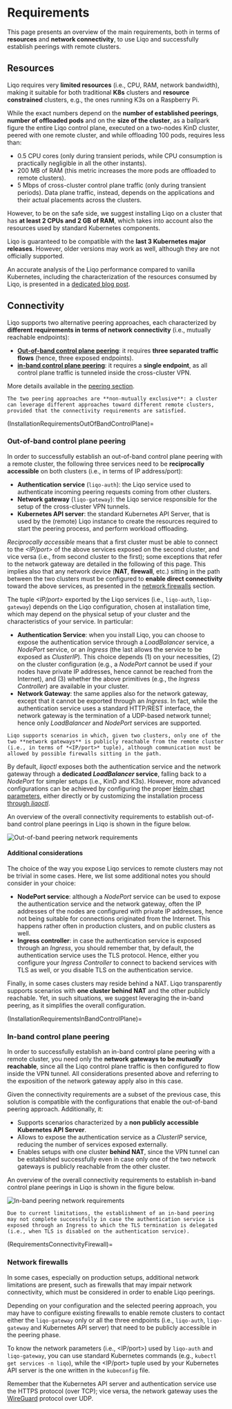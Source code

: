 # Requirements

This page presents an overview of the main requirements, both in terms of **resources** and **network connectivity**, to use Liqo and successfully establish peerings with remote clusters.

## Resources

Liqo requires very **limited resources** (i.e., CPU, RAM, network bandwidth), making it suitable for both traditional **K8s** clusters and **resource constrained** clusters, e.g., the ones running K3s on a Raspberry Pi.

While the exact numbers depend on the **number of established peerings**, **number of offloaded pods** and on the **size of the cluster**, as a ballpark figure the entire Liqo control plane, executed on a two-nodes KinD cluster, peered with one remote cluster, and while offloading 100 pods, requires less than:

* 0.5 CPU cores (only during transient periods, while CPU consumption is practically negligible in all the other instants).
* 200 MB of RAM (this metric increases the more pods are offloaded to remote clusters).
* 5 Mbps of cross-cluster control plane traffic (only during transient periods). Data plane traffic, instead, depends on the applications and their actual placements across the clusters.

However, to be on the safe side, we suggest installing Liqo on a cluster that has **at least 2 CPUs and 2 GB of RAM**, which takes into account also the resources used by standard Kubernetes components.

Liqo is guaranteed to be compatible with the **last 3 Kubernetes major releases**.
However, older versions may work as well, although they are not officially supported.

An accurate analysis of the Liqo performance compared to vanilla Kubernetes, including the characterization of the resources consumed by Liqo, is presented in a [dedicated blog post](https://medium.com/the-liqo-blog/benchmarking-liqo-kubernetes-multi-cluster-performance-d77942d7f67c).

## Connectivity

Liqo supports two alternative peering approaches, each characterized by **different requirements in terms of network connectivity** (i.e., mutually reachable endpoints):

* [**Out-of-band control plane peering**](FeaturesPeeringOutOfBandControlPlane): it requires **three separated traffic flows** (hence, three exposed endpoints).
* [**in-band control plane peering**](FeaturesPeeringInBandControlPlane): it requires a **single endpoint**, as all control plane traffic is tunneled inside the cross-cluster VPN.

More details available in the [peering section](/features/peering).

```{admonition} Note
The two peering approaches are **non-mutually exclusive**: a cluster can leverage different approaches toward different remote clusters, provided that the connectivity requirements are satisfied.
```

(InstallationRequirementsOutOfBandControlPlane)=

### Out-of-band control plane peering

In order to successfully establish an out-of-band control plane peering with a remote cluster, the following three services need to be **reciprocally accessible** on both clusters (i.e., in terms of IP address/port):

* **Authentication service** (`liqo-auth`): the Liqo service used to authenticate incoming peering requests coming from other clusters.
* **Network gateway** (`liqo-gateway`): the Liqo service responsible for the setup of the cross-cluster VPN tunnels.
* **Kubernetes API server**: the standard Kubernetes API Server, that is used by the (remote) Liqo instance to create the resources required to start the peering process, and perform workload offloading.

*Reciprocally accessible* means that a first cluster must be able to connect to the *<IP/port>* of the above services exposed on the second cluster, and vice versa (i.e., from second cluster to the first); some exceptions that refer to the network gateway are detailed in the following of this page.
This implies also that any network device (**NAT**, **firewall**, etc.) sitting in the path between the two clusters must be configured to **enable direct connectivity** toward the above services, as presented in the [network firewalls](RequirementsConnectivityFirewall) section.

The tuple *<IP/port>* exported by the Liqo services (i.e., `liqo-auth`, `liqo-gateway`) depends on the Liqo configuration, chosen at installation time, which may depend on the physical setup of your cluster and the characteristics of your service.
In particular:

* **Authentication Service**: when you install Liqo, you can choose to expose the authentication service through a *LoadBalancer* service, a *NodePort* service, or an *Ingress* (the last allows the service to be exposed as *ClusterIP*). This choice depends (1) on your necessities, (2) on the cluster configuration (e.g., a *NodePort* cannot be used if your nodes have private IP addresses, hence cannot be reached from the Internet), and (3) whether the above primitives (e.g., the *Ingress Controller*) are available in your cluster.
* **Network Gateway**: the same applies also for the network gateway, except that it cannot be exported through an *Ingress*.
In fact, while the authentication service uses a standard HTTP/REST interface, the network gateway is the termination of a UDP-based network tunnel; hence only *LoadBalancer* and *NodePort* services are supported.

```{admonition} Note
Liqo supports scenarios in which, given two clusters, only one of the two **network gateways** is publicly reachable from the remote cluster (i.e., in terms of *<IP/port>* tuple), although communication must be allowed by possible firewalls sitting in the path.
```

By default, *liqoctl* exposes both the authentication service and the network gateway through a **dedicated *LoadBalancer* service**, falling back to a *NodePort* for simpler setups (i.e., KinD and K3s).
However, more advanced configurations can be achieved by configuring the proper [Helm chart parameters](https://github.com/liqotech/liqo/tree/master/deployments/liqo), either directly or by customizing the installation process [through *liqoctl*](InstallCustomization).

An overview of the overall connectivity requirements to establish out-of-band control plane peerings in Liqo is shown in the figure below.

![Out-of-band peering network requirements](/_static/images/installation/requirements/out-of-band.drawio.svg)

#### Additional considerations

The choice of the way you expose Liqo services to remote clusters may not be trivial in some cases.
Here, we list some additional notes you should consider in your choice:

* **NodePort service**: although a *NodePort* service can be used to expose the authentication service and the network gateway, often the IP addresses of the nodes are configured with private IP addresses, hence not being suitable for connections originated from the Internet.
This happens rather often in production clusters, and on public clusters as well.
* **Ingress controller**: in case the authentication service is exposed through an *Ingress*, you should remember that, by default, the authentication service uses the TLS protocol.
Hence, either you configure your *Ingress Controller* to connect to backend services with TLS as well, or you disable TLS on the authentication service.

Finally, in some cases clusters may reside behind a NAT.
Liqo transparently supports scenarios with **one cluster behind NAT** and the other publicly reachable.
Yet, in such situations, we suggest leveraging the in-band peering, as it simplifies the overall configuration.

(InstallationRequirementsInBandControlPlane)=

### In-band control plane peering

In order to successfully establish an in-band control plane peering with a remote cluster, you need only the **network gateways to be *mutually* reachable**, since all the Liqo control plane traffic is then configured to flow inside the VPN tunnel.
All considerations presented above and referring to the exposition of the network gateway apply also in this case.

Given the connectivity requirements are a subset of the previous case, this solution is compatible with the configurations that enable the out-of-band peering approach.
Additionally, it:

* Supports scenarios characterized by a **non publicly accessible Kubernetes API Server**.
* Allows to expose the authentication service as a *ClusterIP* service, reducing the number of services exposed externally.
* Enables setups with one cluster **behind NAT**, since the VPN tunnel can be established successfully even in case only one of the two network gateways is publicly reachable from the other cluster.

An overview of the overall connectivity requirements to establish in-band control plane peerings in Liqo is shown in the figure below.

![In-band peering network requirements](/_static/images/installation/requirements/in-band.drawio.svg)

```{warning}
Due to current limitations, the establishment of an in-band peering may not complete successfully in case the authentication service is exposed through an Ingress to which the TLS termination is delegated (i.e., when TLS is disabled on the authentication service).
```

(RequirementsConnectivityFirewall)=

### Network firewalls

In some cases, especially on production setups, additional network limitations are present, such as firewalls that may impair network connectivity, which must be considered in order to enable Liqo peerings.

Depending on your configuration and the selected peering approach, you may have to configure existing firewalls to enable remote clusters to contact either the `liqo-gateway` only or all the three endpoints (i.e., `liqo-auth`, `liqo-gateway` and Kubernetes API server) that need to be publicly accessible in the peering phase.

To know the network parameters (i.e., <IP/port>) used by `liqo-auth` and `liqo-gateway`, you can use standard Kubernetes commands (e.g., `kubectl get services -n liqo`), while the <IP/port> tuple used by your Kubernetes API server is the one written in the `kubeconfig` file.

Remember that the Kubernetes API server and authentication service use the HTTPS protocol (over TCP); vice versa, the network gateway uses the [WireGuard](https://www.wireguard.com/) protocol over UDP.
